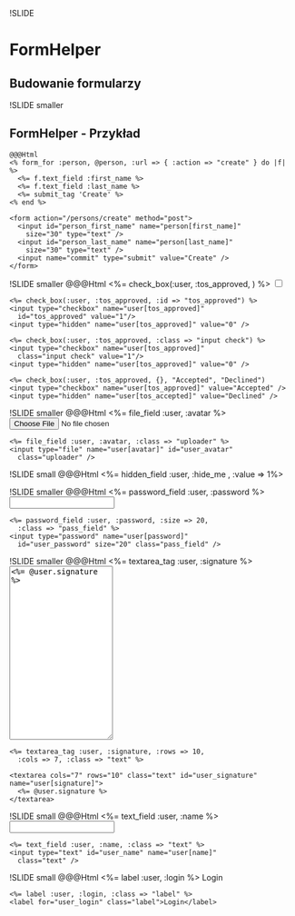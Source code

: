 !SLIDE
# FormHelper #
## Budowanie formularzy ##

!SLIDE smaller
## FormHelper - Przykład ##
    @@@Html
    <% form_for :person, @person, :url => { :action => "create" } do |f| %>
      <%= f.text_field :first_name %>
      <%= f.text_field :last_name %>
      <%= submit_tag 'Create' %>
    <% end %>
    
    <form action="/persons/create" method="post">
      <input id="person_first_name" name="person[first_name]"
        size="30" type="text" />
      <input id="person_last_name" name="person[last_name]" 
        size="30" type="text" />
      <input name="commit" type="submit" value="Create" />
    </form>
    
!SLIDE smaller
    @@@Html
    <%= check_box(:user, :tos_approved, ) %>
    <input type="checkbox" name="user[tos_approved]" value="1"/>
    <input type="hidden" name="user[tos_approved]" value="0" />
    
    <%= check_box(:user, :tos_approved, :id => "tos_approved") %>
    <input type="checkbox" name="user[tos_approved]"
      id="tos_approved" value="1"/>
    <input type="hidden" name="user[tos_approved]" value="0" />
    
    <%= check_box(:user, :tos_approved, :class => "input check") %>
    <input type="checkbox" name="user[tos_approved]"
      class="input check" value="1"/>
    <input type="hidden" name="user[tos_approved]" value="0" />

    <%= check_box(:user, :tos_approved, {}, "Accepted", "Declined")
    <input type="checkbox" name="user[tos_approved]" value="Accepted" />
    <input type="hidden" name="user[tos_accepted]" value="Declined" />

!SLIDE smaller
    @@@Html
    <%= file_field :user, :avatar %>
    <input type="file" name="user[avatar]" id="user_avatar">

    <%= file_field :user, :avatar, :class => "uploader" %>
    <input type="file" name="user[avatar]" id="user_avatar"
      class="uploader" />

!SLIDE small
    @@@Html
    <%= hidden_field :user, :hide_me , :value => 1%>
    <input type="hidden" name="user[hide_me]" value="1" />

!SLIDE smaller
    @@@Html
    <%= password_field :user, :password %>
    <input type="password" name="user[password]"
      id="user_password" />

    <%= password_field :user, :password, :size => 20,
      :class => "pass_field" %>
    <input type="password" name="user[password]"
      id="user_password" size="20" class="pass_field" />

!SLIDE smaller
    @@@Html
    <%= textarea_tag :user, :signature %>
    <textarea cols="20" rows="20" id="user_signature" name="user[signature]">
      <%= @user.signature %>
    </textarea>

    <%= textarea_tag :user, :signature, :rows => 10,
      :cols => 7, :class => "text" %>
      
    <textarea cols="7" rows="10" class="text" id="user_signature" name="user[signature]">
      <%= @user.signature %>
    </textarea>

!SLIDE small
    @@@Html
    <%= text_field :user, :name %>
    <input type="text" id="user_name" name="user[name]" />

    <%= text_field :user, :name, :class => "text" %>
    <input type="text" id="user_name" name="user[name]"
      class="text" />

!SLIDE small
    @@@Html
    <%= label :user, :login %>
    <label for="user_login">Login</label>

    <%= label :user, :login, :class => "label" %>
    <label for="user_login" class="label">Login</label>
